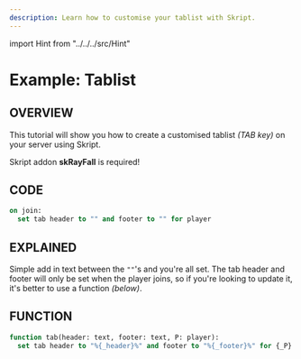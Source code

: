 ```yaml
---
description: Learn how to customise your tablist with Skript.
---
```


import Hint from "../../../src/Hint"

# Example: Tablist

## OVERVIEW

This tutorial will show you how to create a customised tablist _\(TAB key\)_ on your server using Skript.

<Hint style="info">
Skript addon <strong>skRayFall</strong> is required!
</Hint>

## CODE

```vb
on join:
  set tab header to "" and footer to "" for player
```

## EXPLAINED

Simple add in text between the `""`'s and you're all set. The tab header and footer will only be set when the player joins, so if you're looking to update it, it's better to use a function _\(below\)_.

## FUNCTION

```vb
function tab(header: text, footer: text, P: player):
  set tab header to "%{_header}%" and footer to "%{_footer}%" for {_P}
```
